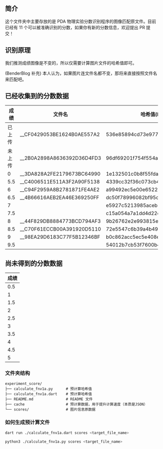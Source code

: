 ## 简介

这个文件夹中主要存放的是 PDA 物理实验分数识别程序的图像匹配原文件。目前已经有 11 个可以被准确识别的分数，如果你有新的分数信息，欢迎提出 PR 提交！

## 识别原理

我们推测成绩图像是不变的，所以仅需要计算图片文件的哈希值即可。

(BenderBlog 补充) 本人认为，如果图片连文件名都不变，那将来直接按照文件名来匹配吧。

## 已经收集到的分数数据

| 成绩 | 文件名 | 哈希值(MD5) |
|-------|-------|-------|
| 已上传 | __CF0429053BE1624B0AE557A2 | 536e85894cd73e97799457238821a0d4 |
| 未上传 | __2B0A2898A8636392D36D4FD3 | 96df69201f754f554aded7076618b049 |
| 0     | __3DA828A2FE2179673BC64990 | 1e132501c0b8f55fda1fa159119ecb79 |
| 5.5   | __C4006511E511A3F2A90F5138 | 4339cc32f36c073cb486cd9554898783 |
| 6     | __C94F2959A8B2781871FE4AE2 | a99492ec5e00e65229f730c2cfc3c815 |
| 6.5   | __4B66616AEB2EA46E369250FF | dc50f78996082bf95c643dab7e41da7b |
| 7     |       | e5927c5213985aceb2b5c8c0b2dfe07c |
| 7.5   |       | c15a054a7a1dd4d22e320379e877564c |
| 8     | __44F829DB8884773BCD794AF3 | 9b26762e2e993815e71ac82a8d374506 |
| 8.5   | __C70F61ECCB00A391920D5110 | 72e5547c6b39a4b490ea4a0e20999f73 |
| 9     | __98EA29D6183C77F5B12346BF | b0c862acc5ec5e408e8091d11b5c91c1 |
| 9.5   |       | 54012b7cb53f7600b42afd59c9d1f287 |

## 尚未得到的分数数据

| 成绩 | 
|-------|
| 0.5   |
| 1     |
| 1.5   |
| 2     |
| 2.5   |
| 3     |
| 3.5   |
| 4     |
| 4.5   |
| 5     |

### 文件夹结构

~~~plaintext
experiment_score/
├── calculate_fnv1a.py      # 预计算哈希值
├── calculate_fnv1a.dart    # 预计算哈希值
├── README.md               # README 文件
├── cache                   # 预计算数据，用于提升计算速度（本质是JSON）
└── scores/                 # 图片信息原数据
~~~

### 如何生成预计算文件

~~~bash
dart run ./calculate_fnv1a.dart scores <target_file_name>
~~~

~~~bash
python3 ./calculate_fnv1a.py scores <target_file_name>
~~~
